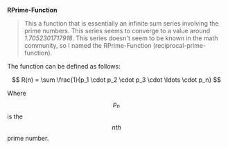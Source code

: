 **RPrime-Function**

> This a function that is essentially an infinite sum series involving the prime numbers. This series seems to converge to a value around *1.7052301717918*. This series doesn't seem to be known in the math community, so I named the RPrime-Function (reciprocal-prime-function).

The function can be defined as follows:

$$
R(n) = \sum \frac{1}{p_1 \cdot p_2 \cdot p_3 \cdot \ldots \cdot p_n}
$$

Where $${p_n}$$ is the $${nth}$$ prime number.

